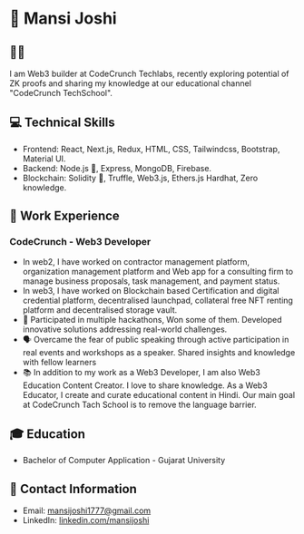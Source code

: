 # 👋 Mansi Joshi

## 👨‍💻 
I am Web3 builder at CodeCrunch Techlabs, recently exploring potential of ZK proofs and sharing my knowledge at our educational channel "CodeCrunch TechSchool".

## 💻 Technical Skills
- Frontend: React, Next.js, Redux, HTML, CSS, Tailwindcss, Bootstrap, Material UI.
- Backend: Node.js 🚀, Express, MongoDB, Firebase. 
- Blockchain: Solidity 📜, Truffle, Web3.js, Ethers.js Hardhat, Zero knowledge.

## 🏢 Work Experience

### CodeCrunch - Web3 Developer
- In web2, I have worked on contractor management platform, organization management platform and Web app for a consulting firm to manage business proposals, task management, and payment status.
- In web3, I have worked on Blockchain based Certification and digital credential platform, decentralised launchpad, collateral free NFT renting platform and decentralised storage vault. 
- 🥇 Participated in multiple hackathons, Won some of them. Developed innovative solutions addressing real-world challenges.
- 🗣️ Overcame the fear of public speaking through active participation in real events and workshops as a speaker. Shared insights and knowledge with fellow learners
- 📚 In addition to my work as a Web3 Developer, I am also Web3 Education Content Creator. I love to share knowledge. As a Web3 Educator, I create and curate educational content in Hindi. Our main goal at CodeCrunch Tach School is to remove the language barrier. 


## 🎓 Education
-  Bachelor of Computer Application - Gujarat University

## 📧 Contact Information
- Email: mansijoshi1777@gmail.com
- LinkedIn: [linkedin.com/mansijoshi](https://www.linkedin.com/in/mansi-joshi-657521187/)
